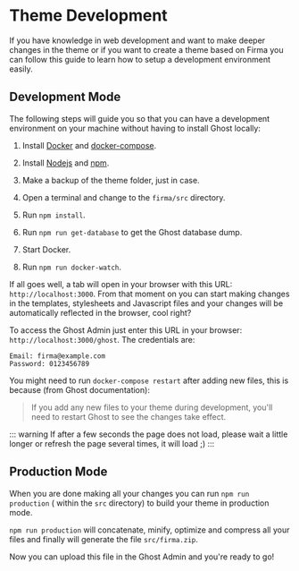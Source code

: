 # Theme Development

If you have knowledge in web development and want to make deeper changes in the theme or if you want to create a theme based on Firma you can follow this guide to learn how to setup a development environment easily.

## Development Mode

The following steps will guide you so that you can have a development environment on your machine without having to install Ghost locally:

1. Install [Docker](https://docs.docker.com/get-docker/) and [docker-compose](https://docs.docker.com/compose/install/).

2. Install [Nodejs](https://nodejs.org/en/download/) and [npm](https://www.npmjs.com/get-npm).

3. Make a backup of the theme folder, just in case.

4. Open a terminal and change to the `firma/src` directory.

5. Run `npm install`.

6. Run `npm run get-database` to get the Ghost database dump.

7. Start Docker.

8. Run `npm run docker-watch`.

If all goes well, a tab will open in your browser with this URL: `http://localhost:3000`. From that moment on you can start making changes in the templates, stylesheets and Javascript files and your changes will be automatically reflected in the browser, cool right?

To access the Ghost Admin just enter this URL in your browser: `http://localhost:3000/ghost`. The credentials are:

```
Email: firma@example.com
Password: 0123456789
```

You might need to run `docker-compose restart` after adding new files, this is because (from Ghost documentation):

> If you add any new files to your theme during development, you'll need to restart Ghost to see the changes take effect.

::: warning
If after a few seconds the page does not load, please wait a little longer or refresh the page several times, it will load ;)
:::

## Production Mode

When you are done making all your changes you can run `npm run production` ( within the `src` directory) to build your theme in production mode.

`npm run production` will concatenate, minify, optimize and compress all your files and finally will generate the file `src/firma.zip`.

Now you can upload this file in the Ghost Admin and you're ready to go!
